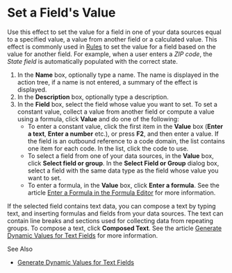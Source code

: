 # Set a Field's Value

Use this effect to set the value for a field in one of your data sources equal to a specified value, a value from another field or a calculated value. This effect is commonly used in [Rules](../../../../data/object-class/modify-an-object-or-identifier-domain/rules.md) to set the value for a field based on the value for another field. For example, when a user enters a *ZIP code*, the *State field* is automatically populated with the correct state.

1.  In the **Name** box, optionally type a name. The name is displayed in the action tree, if a name is not entered, a summary of the effect is displayed.
2.  In the **Description** box, optionally type a description.
3.  In the **Field** box, select the field whose value you want to set. To set a constant value, collect a value from another field or compute a value using a formula, click **Value** and do one of the following:
    - To enter a constant value, click the first item in the **Value** box (**Enter a text**, **Enter a number** etc.), or press **F2**, and then enter a value. If the field is an outbound reference to a code domain, the list contains one item for each code. In the list, click the code to use.
    - To select a field from one of your data sources, in the **Value** box, click **Select field or group**. In the **Select Field or Group** dialog box, select a field with the same data type as the field whose value you want to set.
    - To enter a formula, in the **Value** box, click **Enter a formula**. See the article [Enter a Formula in the Formula Editor](../../../../common-concepts/advanced-expressions/formula-editor.md) for more information.

If the selected field contains text data, you can compose a text by typing text, and inserting formulas and fields from your data sources. The text can contain line breaks and sections used for collecting data from repeating groups. To compose a text, click **Composed Text**. See the article [Generate Dynamic Values for Text Fields](../../../../../defining-the-application-model/action-orchestration/actions/effects/mk:@MSITStore:D:/WSRoot/Genus/Evolution/doc/Help/generate-dynamic-values-for-text-fields.md) for more information.

See Also

*   [Generate Dynamic Values for Text Fields](../generate-dynamic-values-for-text-fields.md)